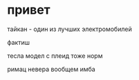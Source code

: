 # привет
тайкан - один из лучших электромобилей

фактиш


тесла модел с плеид тоже норм

римац невера вообщем имба
